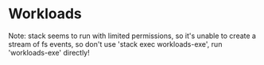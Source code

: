 # Workloads

Note: stack seems to run with limited permissions, so it's unable to create a stream of fs events, so don't use 'stack exec workloads-exe', run 'workloads-exe' directly!
